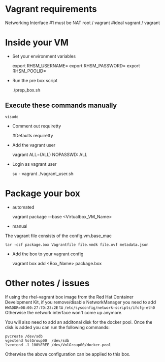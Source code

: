 # Vagrant requirements
Networking Interface #1 must be NAT 
root / vagrant #ideal 
vagrant / vagrant 


# Inside your VM

- Set your environment variables

    export RHSM_USERNAME=
    export RHSM_PASSWORD=
    export RHSM_POOLID=

- Run the pre box script

    ./prep_box.sh

## Execute these commands manually

    visudo

- Comment out requiretty


    #Defaults requiretty

- Add the vagrant user


    vagrant ALL=(ALL) NOPASSWD: ALL

- Login as vagrant user


    su - vagrant
    ./vagrant_user.sh

# Package your box
- automated

    vagrant package --base <Virtualbox_VM_Name>

- manual

The vagrant file consists of the config.vm.base_mac

    tar -czf package.box Vagrantfile file.vmdk file.ovf metadata.json

- Add the box to your vagrant config

    vagrant box add <Box_Name> package.box
    
    
# Other notes / issues

If using the rhel-vagrant box image from the Red Hat Container Development Kit, if you remove/disable NetworkManager you need to add `HWADDR=08:00:27:7D:23:2E` to `/etc/sysconfig/network-scripts/ifcfg-eth0`
Otherwise the network interface won't come up anymore.

You will also need to add an additonal disk for the docker pool.  Once the disk is added you can run the following commands:

    pvcreate /dev/sdb
    vgextend VolGroup00  /dev/sdb
    lvextend -l 100%FREE /dev/VolGroup00/docker-pool

Otherwise the above configuration can be applied to this box.


